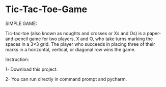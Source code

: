 # Tic-Tac-Toe-Game

SIMPLE GAME:

Tic-tac-toe (also known as noughts and crosses or Xs and Os) is a paper-and-pencil game for two players, X and O, who take turns marking the spaces in a 3×3 grid. The player who succeeds in placing three of their marks in a horizontal, vertical, or diagonal row wins the game.

Instruction:

1- Download this project. 

2- You can run directly in command prompt and pycharm.
